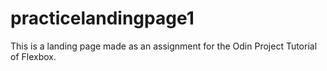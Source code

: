 # practicelandingpage1
This is a landing page made as an assignment for the Odin Project Tutorial of Flexbox.
